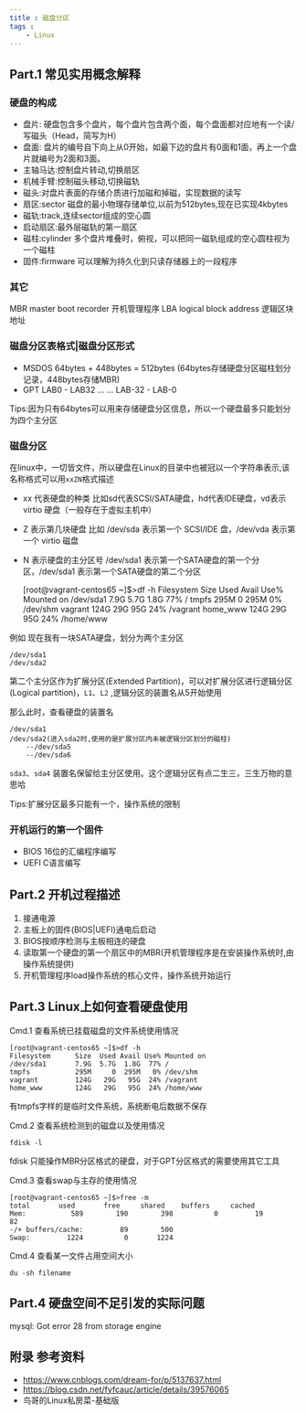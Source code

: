 ```yaml
---
title : 磁盘分区
tags : 
	- Linux
---
```


## Part.1 常见实用概念解释

### 硬盘的构成

- 盘片: 硬盘包含多个盘片，每个盘片包含两个面，每个盘面都对应地有一个读/写磁头（Head，简写为H）
- 盘面: 盘片的编号自下向上从0开始，如最下边的盘片有0面和1面，再上一个盘片就编号为2面和3面。
- 主轴马达:控制盘片转动,切换扇区
- 机械手臂:控制磁头移动,切换磁轨
- 磁头:对盘片表面的存储介质进行加磁和掉磁，实现数据的读写
- 扇区:sector 磁盘的最小物理存储单位,以前为512bytes,现在已实现4kbytes
- 磁轨:track,连续sector组成的空心圆
- 启动扇区:最外层磁轨的第一扇区
- 磁柱:cylinder 多个盘片堆叠时，俯视，可以把同一磁轨组成的空心圆柱视为一个磁柱
- 固件:firmware 可以理解为持久化到只读存储器上的一段程序

### 其它

MBR master boot recorder  开机管理程序
LBA logical block address 逻辑区块地址
 
### 磁盘分区表格式|磁盘分区形式

- MSDOS   64bytes + 448bytes = 512bytes  (64bytes存储硬盘分区磁柱划分记录，448bytes存储MBR)
- GPT     LAB0 - LAB32 ... ... LAB-32 - LAB-0 

Tips:因为只有64bytes可以用来存储硬盘分区信息，所以一个硬盘最多只能划分为四个主分区

### 磁盘分区

在linux中，一切皆文件，所以硬盘在Linux的目录中也被冠以一个字符串表示,该名称格式可以用`xxZN`格式描述
    
- xx 代表硬盘的种类 比如sd代表SCSI/SATA硬盘，hd代表IDE硬盘，vd表示virtio 硬盘（一般存在于虚拟主机中）
- Z  表示第几块硬盘  比如 /dev/sda 表示第一个 SCSI/IDE 盘，/dev/vda 表示第一个 virtio 磁盘
- N  表示硬盘的主分区号 /dev/sda1 表示第一个SATA硬盘的第一个分区，/dev/sda1 表示第一个SATA硬盘的第二个分区

	[root@vagrant-centos65 ~]$>df -h
	Filesystem      Size  Used Avail Use% Mounted on
	/dev/sda1       7.9G  5.7G  1.8G  77% /
	tmpfs           295M     0  295M   0% /dev/shm
	vagrant         124G   29G   95G  24% /vagrant
	home_www        124G   29G   95G  24% /home/www

例如 现在我有一块SATA硬盘，划分为两个主分区
	
	/dev/sda1
	/dev/sda2

第二个主分区作为扩展分区(Extended Partition)，可以对扩展分区进行逻辑分区(Logical partition)，`L1`、`L2` ,逻辑分区的装置名从5开始使用

那么此时，查看硬盘的装置名

	/dev/sda1
	/dev/sda2(进入sda2时,使用的是扩展分区内未被逻辑分区划分的磁柱)		
		--/dev/sda5
		--/dev/sda6

`sda3`、`sda4` 装置名保留给主分区使用。这个逻辑分区有点二生三，三生万物的意思哈

Tips:扩展分区最多只能有一个，操作系统的限制

### 开机运行的第一个固件

- BIOS   16位的汇编程序编写    
- UEFI   C语言编写 

## Part.2 开机过程描述

1. 接通电源
1. 主板上的固件(BIOS|UEFI)通电后启动
1. BIOS按顺序检测与主板相连的硬盘
1. 读取第一个硬盘的第一个扇区中的MBR(开机管理程序是在安装操作系统时,由操作系统提供)
1. 开机管理程序load操作系统的核心文件，操作系统开始运行

## Part.3 Linux上如何查看硬盘使用

Cmd.1 查看系统已挂载磁盘的文件系统使用情况

	[root@vagrant-centos65 ~]$>df -h
	Filesystem      Size  Used Avail Use% Mounted on
	/dev/sda1       7.9G  5.7G  1.8G  77% /
	tmpfs           295M     0  295M   0% /dev/shm
	vagrant         124G   29G   95G  24% /vagrant
	home_www        124G   29G   95G  24% /home/www

有tmpfs字样的是临时文件系统，系统断电后数据不保存

Cmd.2 查看系统检测到的磁盘以及使用情况
 
	fdisk -l

fdisk 只能操作MBR分区格式的硬盘，对于GPT分区格式的需要使用其它工具

Cmd.3 查看swap与主存的使用情况

	[root@vagrant-centos65 ~]$>free -m
    total       used       free     shared    buffers     cached
	Mem:           589        190        398          0         19         82
	-/+ buffers/cache:         89        500
	Swap:         1224          0       1224

Cmd.4 查看某一文件占用空间大小

	du -sh filename
 
## Part.4 硬盘空间不足引发的实际问题

mysql: Got error 28 from storage engine

## 附录 参考资料

- https://www.cnblogs.com/dream-for/p/5137637.html
- https://blog.csdn.net/fyfcauc/article/details/39576065
- 鸟哥的Linux私房菜-基础版